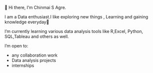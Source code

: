 👋 Hi there, I’m Chinmai S Agre.

I am a Data enthusiast.I like exploring new things , Learning and gaining knowledge everyday🌱 

I’m currently learning various data analysis tools like R,Excel, Python, SQL,Tableau and others as well. 

I’m open to:

- any collaboration work
- Data analysis projects
- internships

